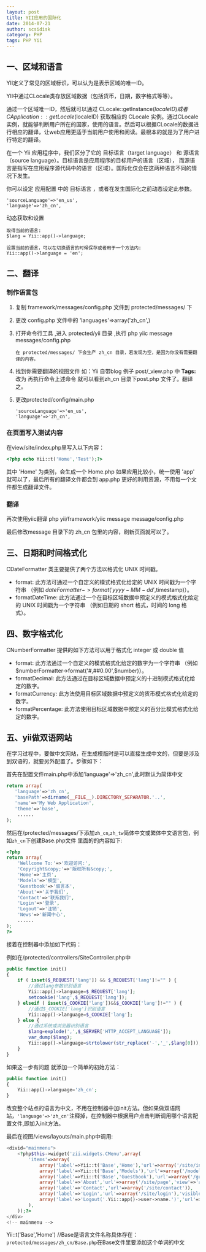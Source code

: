 ```yaml
---
layout: post
title: YII应用的国际化
date: 2014-07-21
author: scsidisk
category: PHP
tags: PHP Yii
---
```


## 一、区域和语言 

YII定义了常见的区域标识，可以认为是表示区域的唯一ID。

YII中通过CLocale类存放区域数据（包括货币，日期，数字格式等等）。

通过一个区域唯一ID，然后就可以通过 CLocale::getInstance($localeID) 或者CApplication::getLocale($localeID) 获取相应的 CLocale 实例。通过CLocale实例，就能够判断用户所在的国家，使用的语言。然后可以根据CLocale的数据进行相应的翻译，让web应用更适于当前用户使用和阅读。最根本的就是为了用户进行特定的翻译。

在一个 Yii 应用程序中，我们区分了它的 目标语言（target language） 和 源语言（source language）。目标语言是应用程序的目标用户的语言（区域）， 而源语言是指写在应用程序源代码中的语言（区域）。国际化仅会在这两种语言不同的情况下发生。

你可以设定 应用配置 中的 目标语言 ，或者在发生国际化之前动态设定此参数。

```
'sourceLanguage'=>'en_us',
'language'=>'zh_cn',
```

动态获取和设置

```
取得当前的语言: 
$lang = Yii::app()->language;

设置当前的语言，可以在切换语言的时候保存或者用于一个方法内:
Yii::app()->language = 'en';
```

## 二、翻译

### 制作语言包

1. 复制 framework/messages/config.php 文件到 protected/messages/ 下
2. 更改 config.php 文件中的 'languages'=>array('zh\_cn',)
3. 打开命令行工具 ,进入 protected/yii 目录 ,执行 php yiic message messages/config.php

    ```
    在 protected/messages/ 下会生产 zh_cn 目录，若发现为空，是因为你没有需要翻译的内容。
    ```

4. 找到你需要翻译的视图文件 如：Yii 自带blog 例子 post/\_view.php 中 <b>Tags:</b>
改为 <b> <? php echo Yii::t('post','Tags') ?></b> 再执行命令上述命令 就可以看到zh\_cn 目录下post.php 文件了。翻译之。
5. 更改protected/config/main.php

    ```
    'sourceLanguage'=>'en_us',
    'language'=>'zh_cn',
    ```

### 在页面写入测试内容

在view/site/index.php里写入以下内容：

```php
<?php echo Yii::t('Home','Test');?>
```

其中 'Home' 为类别，会生成一个 Home.php 如果应用比较小，统一使用 'app' 就可以了，最后所有的翻译文件都会到 app.php 更好的利用资源，不用每一个文件都生成翻译文件。

### 翻译

再次使用yiic翻译  php yii/framework/yiic message message/config.php

最后修改message 目录下的 zh\_cn 包里的内容，刷新页面就可以了。

## 三、日期和时间格式化

CDateFormatter 类主要提供了两个方法以格式化 UNIX 时间戳。

- format: 此方法可通过一个自定义的模式格式化给定的 UNIX 时间戳为一个字符串 （例如 $dateFormatter->format('yyyy-MM-dd',$timestamp)）。
- formatDateTime: 此方法通过一个在目标区域数据中预定义的模式格式化给定的 UNIX 时间戳为一个字符串 （例如日期的 short 格式，时间的 long 格式）。

## 四、数字格式化

CNumberFormatter 提供的如下方法可以用于格式化 integer 或 double 值

- format: 此方法通过一个自定义的模式格式化给定的数字为一个字符串 （例如 $numberFormatter->format('#,##0.00',$number)）。
- formatDecimal: 此方法通过在目标区域数据中预定义的十进制模式格式化给定的数字。
- formatCurrency: 此方法使用目标区域数据中预定义的货币模式格式化给定的数字。
- formatPercentage: 此方法使用目标区域数据中预定义的百分比模式格式化给定的数字。

## 五、yii做双语网站

在学习过程中，要做中文网站，在生成模版时是可以直接生成中文的，但要是涉及到双语的，就要另外配置了。步骤如下：

首先在配置文件main.php中添加'language'=>'zh_cn',此时默认为简体中文

```php
return array(
   'language'=>'zh_cn',
   'basePath'=>dirname(__FILE__).DIRECTORY_SEPARATOR.'..',
   'name'=>'My Web Application',
   'theme'=>'base',
    ......
);
```

然后在/protected/messages/下添加``zh_cn``,``zh_tw``简体中文或繁体中文语言包，例如``zh_cn``下创建Base.php文件
里面的的内容如下:

```php
<?php
return array(
    'Wellcome To:'=>'欢迎访问:',
    'Copyright&copy;'=>'版权所有&copy;',
    'Home'=>'主页',
    'Models'=>'模型',
    'Guestbook'=>'留言本',
    'About'=>'关于我们',
    'Contact'=>'联系我们',
    'Login'=>'登录',
    'Logout'=>'注销',
    'News'=>'新闻中心',
    ......
);
?>
```

接着在控制器中添加如下代码：

例如在/protected/controllers/SiteController.php中

```php
public function init()
{
    if ( isset($_REQUEST['lang']) && $_REQUEST['lang']!="" ) {
        //通过lang参数识别语言
        Yii::app()->language=$_REQUEST['lang'];
        setcookie('lang',$_REQUEST['lang']);
    } elseif ( isset($_COOKIE['lang'])&&$_COOKIE['lang']!="" ) {
        //通过$_COOKIE['lang']识别语言
        Yii::app()->language=$_COOKIE['lang'];
    } else {
        //通过系统或浏览器识别语言
        $lang=explode(',',$_SERVER['HTTP_ACCEPT_LANGUAGE']);
        var_dump($lang);
        Yii::app()->language=strtolower(str_replace('-','_',$lang[0]));
    }
}
```

如果这一步有问题 就添加一个简单的初始方法：

```php
public function init()
{
    Yii::app()->language='zh_cn';
}
```

改变整个站点的语言为中文，不用在控制器中加init方法。但如果做双语网站，``'language'=>'zh_cn'``注释掉，在控制器中根据用户点击判断调用哪个语言配置文件,即加入init方法。


最后在视图/views/layouts/main.php中调用:

```php
<divid="mainmenu">
    <?php$this->widget('zii.widgets.CMenu',array(
        'items'=>array(
            array('label'=>Yii::t('Base','Home'),'url'=>array('/site/index')),
            array('label'=>Yii::t('Base','Models'),'url'=>array('/models')),
            array('label'=>Yii::t('Base','Guestbook'),'url'=>array('/guestbook')),
            array('label'=>'About','url'=>array('/site/page','view'=>'about')),
            array('label'=>'Contact','url'=>array('/site/contact')),
            array('label'=>'Login','url'=>array('/site/login'),'visible'=>Yii::app()->user->isGuest),
            array('label'=>'Logout('.Yii::app()->user->name.')','url'=>array('/site/logout'),'visible'=>!Yii::app()->user->isGuest)
        ),
    ));?>
</div>
<!-- mainmenu -->
```

Yii::t('Base','Home') //Base是语言文件名称具体存在：`protected/messages/zh_cn/Base.php`在Base文件里要添加这个单词的中文